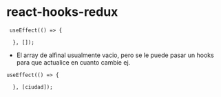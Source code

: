# react-hooks-redux
```
 useEffect(() => {
    
  }, []);
```
- El array de alfinal usualmente vacio, pero se le puede pasar un hooks para que actualice en cuanto cambie ej.
```
useEffect(() => {
    
  }, [ciudad]);
```